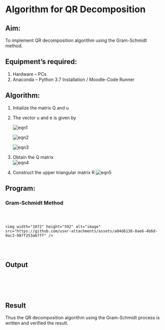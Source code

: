 # Algorithm for QR Decomposition
## Aim:
To implement QR decomposition algorithm using the Gram-Schmidt method.
## Equipment’s required:
1.	Hardware – PCs
2.	Anaconda – Python 3.7 Installation / Moodle-Code Runner
## Algorithm:
1.	Intialize the matrix Q and u
2.	The vector u and e is given by

    ![eqn1](./ex4.jpg)

    ![eqn2](./ex6.jpg)

    ![eqn3](./ex3.jpg)

3.	Obtain the Q matrix   
    ![eqn4](./ex1.jpg)
4.	Construct the upper triangular matrix R
    ![eqn5](./ex2.jpg)



## Program:
### Gram-Schmidt Method
```



<img width="1072" height="592" alt="image" src="https://github.com/user-attachments/assets/a04d6138-8ae6-4b6d-9ac3-987f253a67ff" />




```

## Output
```





```

## Result
Thus the QR decomposition algorithm using the Gram-Schmidt process is written and verified the result.
